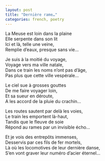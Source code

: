 ```yaml
---
layout: post
title: "Dernière rame…"
categories: french, poetry
---
```

  
La Meuse est loin dans la plaine  
Elle serpente dans son lit  
Ici et là, telle une veine,  
Remplie d’eaux, presque sans vie…  
  
Je suis à la moitié du voyage,  
Voyage vers ma ville natale,  
Dans ce train les noms n’ont pas d’âge,  
Pas plus que cette ville vespérale…  
  
Le ciel sue à grosses gouttes  
De me faire voyager loin,  
Et sa sueur en déroute,  
A les accord de la pluie du crachin…  
  
Les routes sautent par delà les voies,  
Le train les emportent là-haut,  
Tandis que le fleuve de soie  
Répond au rames par un invisible écho…  
  
Et je vois des entrepôts immenses,  
Desservis par ces fils de fer mortels,  
Là où les locomotives de leur dernière danse,  
S’en vont graver leur numéro d’acier éternel…